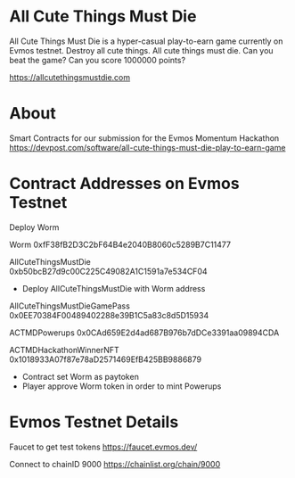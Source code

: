 # All Cute Things Must Die

All Cute Things Must Die is a hyper-casual play-to-earn game currently on Evmos testnet. Destroy all cute things. All cute things must die. Can you beat the game? Can you score 1000000 points?

https://allcutethingsmustdie.com

# About

Smart Contracts for our submission for the Evmos Momentum Hackathon https://devpost.com/software/all-cute-things-must-die-play-to-earn-game

# Contract Addresses on Evmos Testnet

Deploy Worm

Worm 0xfF38fB2D3C2bF64B4e2040B8060c5289B7C11477

AllCuteThingsMustDie 0xb50bcB27d9c00C225C49082A1C1591a7e534CF04

- Deploy AllCuteThingsMustDie with Worm address

AllCuteThingsMustDieGamePass 0x0EE70384F00489402288e39B1C5a83c8d5D15934

ACTMDPowerups 0x0CAd659E2d4ad687B976b7dDCe3391aa09894CDA

ACTMDHackathonWinnerNFT 0x1018933A07f87e78aD2571469EfB425BB9886879

- Contract set Worm as paytoken
- Player approve Worm token in order to mint Powerups

# Evmos Testnet Details

Faucet to get test tokens https://faucet.evmos.dev/

Connect to chainID 9000 https://chainlist.org/chain/9000 
